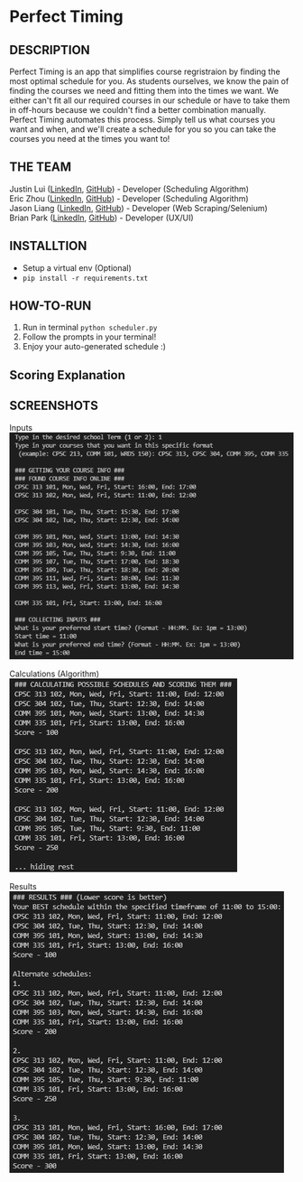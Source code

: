 # Perfect Timing

## DESCRIPTION

Perfect Timing is an app that simplifies course regristraion by finding the most optimal schedule for you. As students ourselves, we know the pain of finding the courses we need and fitting them into the times we want. We either can't fit all our required courses in our schedule or have to take them in off-hours because we couldn't find a better combination manually. Perfect Timing automates this process. Simply tell us what courses you want and when, and we'll create a schedule for you so you can take the courses you need at the times you want to!

## THE TEAM
Justin Lui ([LinkedIn](https://www.linkedin.com/in/jlui17), [GitHub](https://www.github.com/jlui17)) - Developer (Scheduling Algorithm)  
Eric Zhou ([LinkedIn](https://www.linkedin.com/in/eric-zhou-050811196/), [GitHub](https://www.github.com/ezhou84)) - Developer (Scheduling Algorithm)  
Jason Liang ([LinkedIn](www.linkedin.com/in/liang-xiao-feng), [GitHub](https://www.github.com/jsr000)) - Developer (Web Scraping/Selenium)  
Brian Park ([LinkedIn](https://www.linkedin.com/in/brian-park-b794aa1b7/), [GitHub](https://github.com/MacTestRun)) - Developer (UX/UI)  

## INSTALLTION
- Setup a virtual env (Optional)
- `pip install -r requirements.txt`

## HOW-TO-RUN
1. Run in terminal `python scheduler.py`
2. Follow the prompts in your terminal!
3. Enjoy your auto-generated schedule :)

## Scoring Explanation

## SCREENSHOTS
Inputs  
![inputs.png](./images/inputs.png)  

Calculations (Algorithm)  
![calculations.png](images/calculations.png)  

Results  
![results.png](images/results.png)  